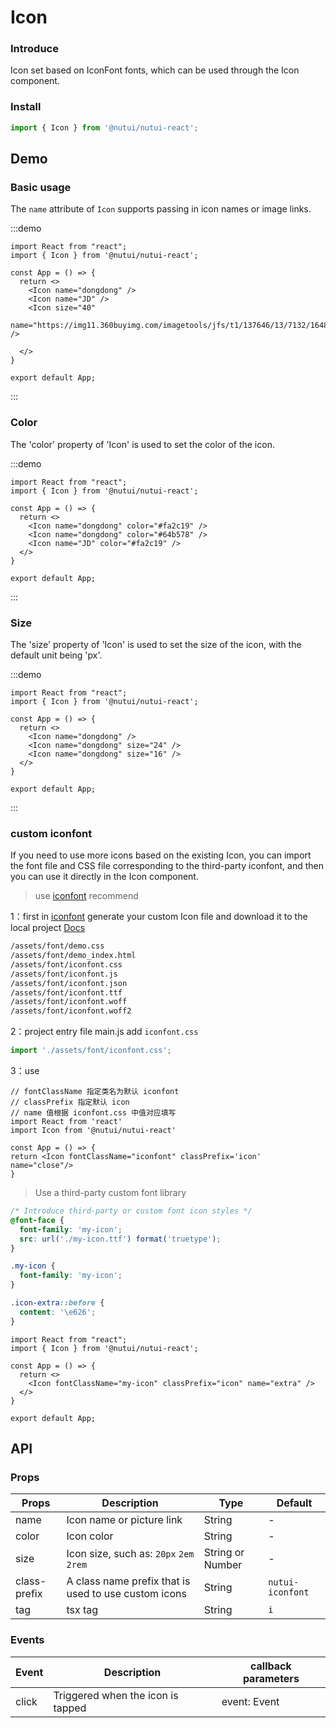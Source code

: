 # Icon

### Introduce

Icon set based on IconFont fonts, which can be used through the Icon component.

### Install

``` javascript
import { Icon } from '@nutui/nutui-react';
```

## Demo

### Basic usage

The `name` attribute of `Icon` supports passing in icon names or image links.

:::demo
```tsx
import React from "react";
import { Icon } from '@nutui/nutui-react';

const App = () => {
  return <>
    <Icon name="dongdong" />
    <Icon name="JD" />
    <Icon size="40"
          name="https://img11.360buyimg.com/imagetools/jfs/t1/137646/13/7132/1648/5f4c748bE43da8ddd/a3f06d51dcae7b60.png" />

  </>
}

export default App;
```
:::

### Color

The 'color' property of 'Icon' is used to set the color of the icon.

:::demo
```tsx
import React from "react";
import { Icon } from '@nutui/nutui-react';

const App = () => {
  return <>
    <Icon name="dongdong" color="#fa2c19" />
    <Icon name="dongdong" color="#64b578" />
    <Icon name="JD" color="#fa2c19" />
  </>
}

export default App;
```
:::

### Size

The 'size' property of 'Icon' is used to set the size of the icon, with the
default unit being 'px'.

:::demo
```tsx
import React from "react";
import { Icon } from '@nutui/nutui-react';

const App = () => {
  return <>
    <Icon name="dongdong" />
    <Icon name="dongdong" size="24" />
    <Icon name="dongdong" size="16" />
  </>
}

export default App;
```
:::

### custom iconfont

If you need to use more icons based on the existing Icon, you can import the font file and CSS file corresponding to the third-party iconfont, and then you can use it directly in the Icon component.

> use [iconfont](https://www.iconfont.cn/)   recommend

1：first in [iconfont](https://www.iconfont.cn/) generate your custom Icon file and download it to the local project  [Docs](https://www.iconfont.cn/help/detail?spm=a313x.7781069.1998910419.d8d11a391&helptype=code)

``` bash
/assets/font/demo.css
/assets/font/demo_index.html
/assets/font/iconfont.css
/assets/font/iconfont.js
/assets/font/iconfont.json
/assets/font/iconfont.ttf
/assets/font/iconfont.woff
/assets/font/iconfont.woff2
```

2：project entry file main.js add `iconfont.css`


``` javascript
import './assets/font/iconfont.css';
```

3：use

```tsx
// fontClassName 指定类名为默认 iconfont
// classPrefix 指定默认 icon
// name 值根据 iconfont.css 中值对应填写
import React from 'react'
import Icon from '@nutui/nutui-react'

const App = () => {
return <Icon fontClassName="iconfont" classPrefix='icon' name="close"/>
}
```


> Use a third-party custom font library

```css
/* Introduce third-party or custom font icon styles */
@font-face {
  font-family: 'my-icon';
  src: url('./my-icon.ttf') format('truetype');
}

.my-icon {
  font-family: 'my-icon';
}

.icon-extra::before {
  content: '\e626';
}
```

```tsx
import React from "react";
import { Icon } from '@nutui/nutui-react';

const App = () => {
  return <>
    <Icon fontClassName="my-icon" classPrefix="icon" name="extra" />
  </>
}

export default App;
```

## API

### Props

| Props        | Description                                                  | Type             | Default          |
|--------------|-----------------------------------------------------|------------------|------------------|
| name         | Icon name or picture link                           | String           | -                |
| color        | Icon color                                          | String           | -                |
| size         | Icon size, such as:  `20px` `2em` `2rem`            | String or Number | -                |
| class-prefix | A class name prefix that is used to use custom icons | String           | `nutui-iconfont` |
| tag          | tsx tag                                             | String           | `i`              |

### Events

| Event | Description           | callback parameters |
|-------|----------------|---------------------|
| click | Triggered when the icon is tapped | event: Event        |
